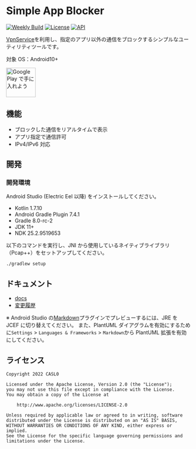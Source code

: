 # Simple App Blocker

[![Weekly Build](https://github.com/CASL0/simple_app_blocker/actions/workflows/weekly_build.yml/badge.svg)](https://github.com/CASL0/simple_app_blocker/actions/workflows/weekly_build.yml)
[![License](https://img.shields.io/badge/License-Apache%202.0-blue.svg)](https://opensource.org/licenses/Apache-2.0)
[![API](https://img.shields.io/badge/API-29%2B-brightgreen.svg?style=flat)](https://android-arsenal.com/api?level=29)

[VpnService](https://developer.android.com/reference/android/net/VpnService)を利用し、指定のアプリ以外の通信をブロックするシンプルなユーティリティツールです。

対象 OS：Android10+

<a href="https://play.google.com/store/apps/details?id=jp.co.casl0.android.simpleappblocker&pcampaignid=pcampaignidMKT-Other-global-all-co-prtnr-py-PartBadge-Mar2515-1"><img height="80" alt="Google Play で手に入れよう" src="https://play.google.com/intl/en_us/badges/static/images/badges/ja_badge_web_generic.png"/></a>

## 機能

- ブロックした通信をリアルタイムで表示
- アプリ指定で通信許可
- IPv4/IPv6 対応

## 開発

### 開発環境

Android Studio (Electric Eel 以降) をインストールしてください。

- Kotlin 1.7.10
- Android Gradle Plugin 7.4.1
- Gradle 8.0-rc-2
- JDK 11+
- NDK 25.2.9519653

以下のコマンドを実行し、JNI から使用しているネイティブライブラリ（Pcap++）をセットアップしてください。

```bash
./gradlew setup
```

## ドキュメント

- [docs](/docs)
- [変更履歴](CHANGELOG.md)

※ Android Studio の[Markdown](https://pleiades.io/help/idea/markdown.html)プラグインでプレビューするには、JRE を JCEF に切り替えてください。
また、PlantUML ダイアグラムを有効にするために`Settings` > `Languages & Frameworks` > `Markdown`から PlantUML 拡張を有効にしてください。

## ライセンス

```
Copyright 2022 CASL0

Licensed under the Apache License, Version 2.0 (the "License");
you may not use this file except in compliance with the License.
You may obtain a copy of the License at

    http://www.apache.org/licenses/LICENSE-2.0

Unless required by applicable law or agreed to in writing, software
distributed under the License is distributed on an "AS IS" BASIS,
WITHOUT WARRANTIES OR CONDITIONS OF ANY KIND, either express or implied.
See the License for the specific language governing permissions and
limitations under the License.
```
